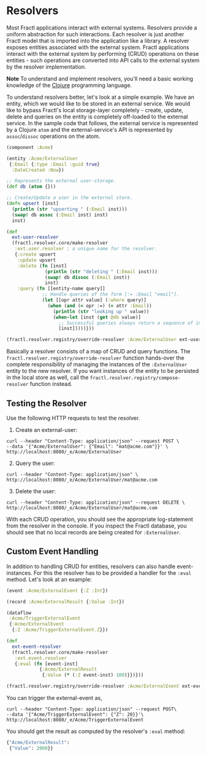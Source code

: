 # Resolvers

Most Fractl applications interact with external systems. Resolvers provide a uniform abstraction for such interactions. Each resolver is just another Fractl model that is imported into the application like a library. A resolver exposes entities associated with the external system. Fractl applications interact with the external system by performing (CRUD) operations on these entities - such operations are converted into API calls to the external system by the resolver implementation.

**Note** To understand and implement resolvers, you'll need a basic working knowledge of the [Clojure](https://clojure.org) programming language.

To understand resolvers better, let's look at a simple example. We have an entity, which we would like to be stored in an external
service. We would like to bypass Fractl's local storage-layer completely - create, update, delete and queries on the entity is
completely off-loaded to the external service. In the sample code that follows, the external service is represented by a Clojure
`atom` and the external-service's API is represented by `assoc`/`dissoc` operations on the atom.

```clojure
(component :Acme)

(entity :Acme/ExternalUser
 {:Email {:type :Email :guid true}
  :DateCreated :Now})

;; Represents the external user-storage.
(def db (atom {}))

;; Create/Update a user in the external store.
(defn upsert [inst]
  (println (str "upserting " (:Email inst)))
  (swap! db assoc (:Email inst) inst)
  inst)

(def
  ext-user-resolver
  (fractl.resolver.core/make-resolver
   :ext.user.resolver ; a unique name for the resolver.
   {:create upsert
    :update upsert
    :delete (fn [inst]
	          (println (str "deleting " (:Email inst)))
              (swap! db dissoc (:Email inst))
              inst)
    :query (fn [[entity-name query]]
             ;; Handle queries of the form [:= :Email "email"].
             (let [[opr attr value] (:where query)]
               (when (and (= opr :=) (= attr :Email))
			     (println (str "looking up " value))
                 (when-let [inst (get @db value)]
                   ;; Successful queries always return a sequence of instances.
                   [inst]))))}))

(fractl.resolver.registry/override-resolver :Acme/ExternalUser ext-user-resolver)
```

Basically a resolver consists of a map of CRUD and query functions. The `fractl.resolver.registry/override-resolver`
function hands-over the complete responsibility of managing the instances of the `:ExternalUser` entity to the
new resolver. If you want instances of the entity to be persisted in the local store as well, call the
`fractl.resolver.registry/compose-resolver` function instead.

## Testing the Resolver

Use the following HTTP requests to test the resolver.

1. Create an external-user:

```shell
curl --header "Content-Type: application/json" --request POST \
--data '{"Acme/ExternalUser": {"Email": "mat@acme.com"}}' \
http://localhost:8080/_e/Acme/ExternalUser
```

2. Query the user:

```shell
curl --header "Content-Type: application/json" \
http://localhost:8080/_e/Acme/ExternalUser/mat@acme.com
```

3. Delete the user:

```shell
curl --header "Content-Type: application/json" --request DELETE \
http://localhost:8080/_e/Acme/ExternalUser/mat@acme.com
```

With each CRUD operation, you should see the appropriate log-statement from the resolver in the console.
If you inspect the Fractl database, you should see that no local records are being created for `:ExternalUser`.

## Custom Event Handling

In addition to handling CRUD for entities, resolvers can also handle event-instances. For this the resolver has to
be provided a handler for the `:eval` method. Let's look at an example:

```clojure
(event :Acme/ExternalEvent {:Z :Int})

(record :Acme/ExternalResult {:Value :Int})

(dataflow
 :Acme/TriggerExternalEvent
 {:Acme/ExternalEvent
  {:Z :Acme/TriggerExternalEvent.Z}})

(def
  ext-event-resolver
  (fractl.resolver.core/make-resolver
   :ext.event.resolver
   {:eval (fn [event-inst]
            {:Acme/ExternalResult
             {:Value (* (:Z event-inst) 100)}})}))

(fractl.resolver.registry/override-resolver :Acme/ExternalEvent ext-event-resolver)
```

You can trigger the external-event as,

```shell
curl --header "Content-Type: application/json" --request POST\
--data '{"Acme/TriggerExternalEvent": {"Z": 20}}'\
http://localhost:8080/_e/Acme/TriggerExternalEvent
```

You should get the result as computed by the resolver's `:eval` method:

```clojure
{"Acme/ExternalResult":
 {"Value": 2000}}
```
